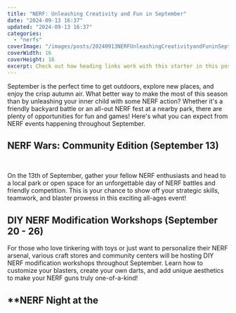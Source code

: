 ```yaml
---
title: "NERF: Unleashing Creativity and Fun in September"
date: "2024-09-13 16:37"
updated: "2024-09-13 16:37"
categories:
  - "nerfs"
coverImage: "/images/posts/20240913NERFUnleashingCreativityandFuninSeptember_1.jpg"
coverWidth: 16
coverHeight: 16
excerpt: Check out how heading links work with this starter in this post.
---
```


<script>
  import { base } from '$app/paths';
</script>


September is the perfect time to get outdoors, explore new places, and enjoy the crisp autumn air. What better way to make the most of this season than by unleashing your inner child with some NERF action? Whether it's a friendly backyard battle or an all-out NERF fest at a nearby park, there are plenty of opportunities for fun and games! Here's what you can expect from NERF events happening throughout September.

## **NERF Wars: Community Edition (September 13)**

<img class="cover-image" src="{base}/images/posts/20240913NERFUnleashingCreativityandFuninSeptember_2.jpg" alt="" style="aspect-ratio: 16 / 16;" width="16" height="16">

On the 13th of September, gather your fellow NERF enthusiasts and head to a local park or open space for an unforgettable day of NERF battles and friendly competition. This is your chance to show off your strategic skills, teamwork, and blaster prowess in this exciting all-ages event!

## **DIY NERF Modification Workshops (September 20 - 26)**
For those who love tinkering with toys or just want to personalize their NERF arsenal, various craft stores and community centers will be hosting DIY NERF modification workshops throughout September. Learn how to customize your blasters, create your own darts, and add unique aesthetics to make your NERF guns truly one-of-a-kind!

## **NERF Night at the